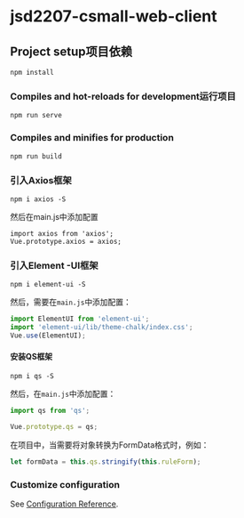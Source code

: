 # jsd2207-csmall-web-client

## Project setup项目依赖
```
npm install
```

### Compiles and hot-reloads for development运行项目
```
npm run serve
```

### Compiles and minifies for production
```
npm run build
```

### 引入Axios框架
````
npm i axios -S
````
然后在main.js中添加配置 

```
import axios from 'axios';
Vue.prototype.axios = axios;
```

### 引入Element -UI框架

```
npm i element-ui -S
```

然后，需要在`main.js`中添加配置：

```javascript
import ElementUI from 'element-ui';
import 'element-ui/lib/theme-chalk/index.css';
Vue.use(ElementUI);
```

#### 安装QS框架

```
npm i qs -S
```

然后，在`main.js`中添加配置：

```javascript
import qs from 'qs';

Vue.prototype.qs = qs;
```

在项目中，当需要将对象转换为FormData格式时，例如：

```javascript
let formData = this.qs.stringify(this.ruleForm);
```

### Customize configuration

See [Configuration Reference](https://cli.vuejs.org/config/).
